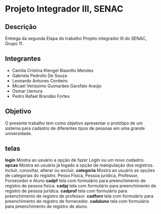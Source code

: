 # Projeto Integrador III, SENAC

## Descrição
Entrega da segunda Etapa do trabalho Projeto integrador III do SENAC, Grupo 11.

## Integrantes
- Camila Cristina Klengel Biasotto Mendes
- Gabriela Pedrollo De Souza
- Leonardo Antunes Cordeiro
- Micael Veríssimo Guimarães Garofalo Araújo
- Osmar Uemura
- Pedro Rafael Brandão Fortes

## Objetivo

O presente trabalho tem como objetivo apresentar o protótipo de um sistema para cadastro de diferentes tipos de pessoas em uma grande universidade.

## telas ##

**login** Mostra ao usuário a opção de fazer LogIn ou um novo cadastro.
**opcao** Mostra ao usuário já logado a opção de manipulação dos registros. Incluir, consultar, alterar ou excluir. 
**categoria** Mostra ao usuário as opções de categorias do registro. Pesso Física, Pessoa jurídica, Professor, Fornecedor e Aluno
**cadpf** tela com formulário para preenchimento de registro de pessoa física.
**cadpj** tela com formulário para preenchimento de registro de pessoa jurídica.
**cadprof** tela com formulário para preenchimento de registro de professor.
**cadforn** tela com formulário para preenchimento de registro de fornecedor.
**cadaluno** tela com formulário para preenchimento de registro de aluno.


